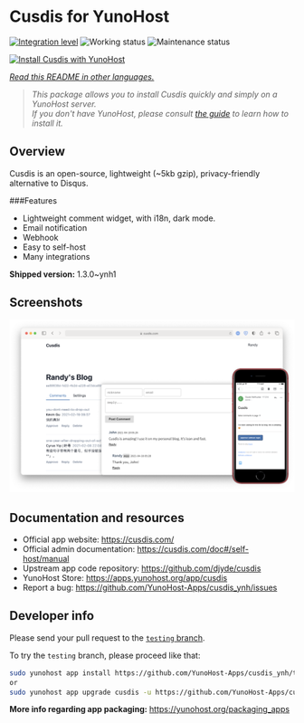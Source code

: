 <!--
N.B.: This README was automatically generated by <https://github.com/YunoHost/apps/tree/master/tools/readme_generator>
It shall NOT be edited by hand.
-->

# Cusdis for YunoHost

[![Integration level](https://dash.yunohost.org/integration/cusdis.svg)](https://ci-apps.yunohost.org/ci/apps/cusdis/) ![Working status](https://ci-apps.yunohost.org/ci/badges/cusdis.status.svg) ![Maintenance status](https://ci-apps.yunohost.org/ci/badges/cusdis.maintain.svg)

[![Install Cusdis with YunoHost](https://install-app.yunohost.org/install-with-yunohost.svg)](https://install-app.yunohost.org/?app=cusdis)

*[Read this README in other languages.](./ALL_README.md)*

> *This package allows you to install Cusdis quickly and simply on a YunoHost server.*  
> *If you don't have YunoHost, please consult [the guide](https://yunohost.org/install) to learn how to install it.*

## Overview

Cusdis is an open-source, lightweight (~5kb gzip), privacy-friendly alternative to Disqus.

###Features

- Lightweight comment widget, with i18n, dark mode.
- Email notification
- Webhook
- Easy to self-host
- Many integrations


**Shipped version:** 1.3.0~ynh1

## Screenshots

![Screenshot of Cusdis](./doc/screenshots/screenshot.png)

## Documentation and resources

- Official app website: <https://cusdis.com/>
- Official admin documentation: <https://cusdis.com/doc#/self-host/manual>
- Upstream app code repository: <https://github.com/djyde/cusdis>
- YunoHost Store: <https://apps.yunohost.org/app/cusdis>
- Report a bug: <https://github.com/YunoHost-Apps/cusdis_ynh/issues>

## Developer info

Please send your pull request to the [`testing` branch](https://github.com/YunoHost-Apps/cusdis_ynh/tree/testing).

To try the `testing` branch, please proceed like that:

```bash
sudo yunohost app install https://github.com/YunoHost-Apps/cusdis_ynh/tree/testing --debug
or
sudo yunohost app upgrade cusdis -u https://github.com/YunoHost-Apps/cusdis_ynh/tree/testing --debug
```

**More info regarding app packaging:** <https://yunohost.org/packaging_apps>
